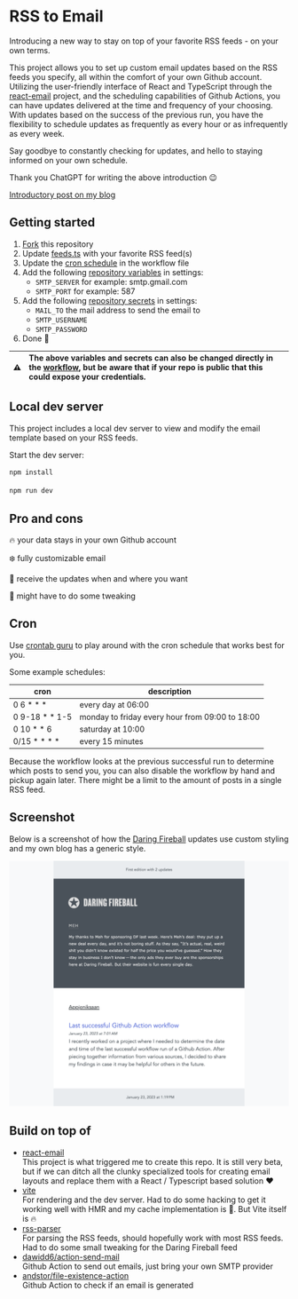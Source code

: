 # RSS to Email

Introducing a new way to stay on top of your favorite RSS feeds - on your own terms.

This project allows you to set up custom email updates based on the RSS feeds you specify, all within the comfort of your own Github account. Utilizing the user-friendly interface of React and TypeScript through the [react-email](https://github.com/resendlabs/react-email) project, and the scheduling capabilities of Github Actions, you can have updates delivered at the time and frequency of your choosing. With updates based on the success of the previous run, you have the flexibility to schedule updates as frequently as every hour or as infrequently as every week.

Say goodbye to constantly checking for updates, and hello to staying informed on your own schedule.

Thank you ChatGPT for writing the above introduction :wink:

[Introductory post on my blog](https://appjeniksaan.nl)

## Getting started

1. [Fork](../../fork) this repository
2. Update [feeds.ts](src/feeds.ts) with your favorite RSS feed(s)
3. Update the [cron schedule](.github/workflows/send-email.yaml#L5) in the workflow file
4. Add the following [repository variables](../../settings/variables/actions) in settings:
   - `SMTP_SERVER` for example: smtp.gmail.com
   - `SMTP_PORT` for example: 587
5. Add the following [repository secrets](../../settings/secrets/actions) in settings:
   - `MAIL_TO` the mail address to send the email to
   - `SMTP_USERNAME`
   - `SMTP_PASSWORD`
6. Done :muscle:

| :warning: | The above variables and secrets can also be changed directly in the [workflow](.github/workflows/send-email.yaml), but be aware that if your repo is public that this could expose your credentials. |
| :-------: | :--------------------------------------------------------------------------------------------------------------------------------------------------------------------------------------------------- |

## Local dev server

This project includes a local dev server to view and modify the email template based on your RSS feeds.

Start the dev server:

```bash
npm install

npm run dev
```

## Pro and cons

:fire: your data stays in your own Github account

:snowflake: fully customizable email

:date: receive the updates when and where you want

:poop: might have to do some tweaking

## Cron

Use [crontab guru](https://crontab.guru/) to play around with the cron schedule that works best for you.

Some example schedules:

| cron             | description                                     |
| ---------------- | ----------------------------------------------- |
| 0 6 \* \* \*     | every day at 06:00                              |
| 0 9-18 \* \* 1-5 | monday to friday every hour from 09:00 to 18:00 |
| 0 10 \* \* 6     | saturday at 10:00                               |
| 0/15 \* \* \* \* | every 15 minutes                                |

Because the workflow looks at the previous successful run to determine which posts to send you, you can also disable the workflow by hand and pickup again later. There might be a limit to the amount of posts in a single RSS feed.

## Screenshot

Below is a screenshot of how the [Daring Fireball](https://daringfireball.net/) updates use custom styling and my own blog has a generic style.

![Example of the email](screenshot.png)

## Build on top of

- [react-email](https://github.com/resendlabs/react-email)\
  This project is what triggered me to create this repo. It is still very beta, but if we can ditch all the clunky specialized tools for creating email layouts and replace them with a React / Typescript based solution :heart:
- [vite](https://vitejs.dev/)\
  For rendering and the dev server. Had to do some hacking to get it working well with HMR and my cache implementation is :poop:. But Vite itself is :fire:
- [rss-parser](https://github.com/rbren/rss-parser)\
  For parsing the RSS feeds, should hopefully work with most RSS feeds. Had to do some small tweaking for the Daring Fireball feed
- [dawidd6/action-send-mail](https://github.com/dawidd6/action-send-mail)\
  Github Action to send out emails, just bring your own SMTP provider
- [andstor/file-existence-action](https://github.com/andstor/file-existence-action)\
  Github Action to check if an email is generated
